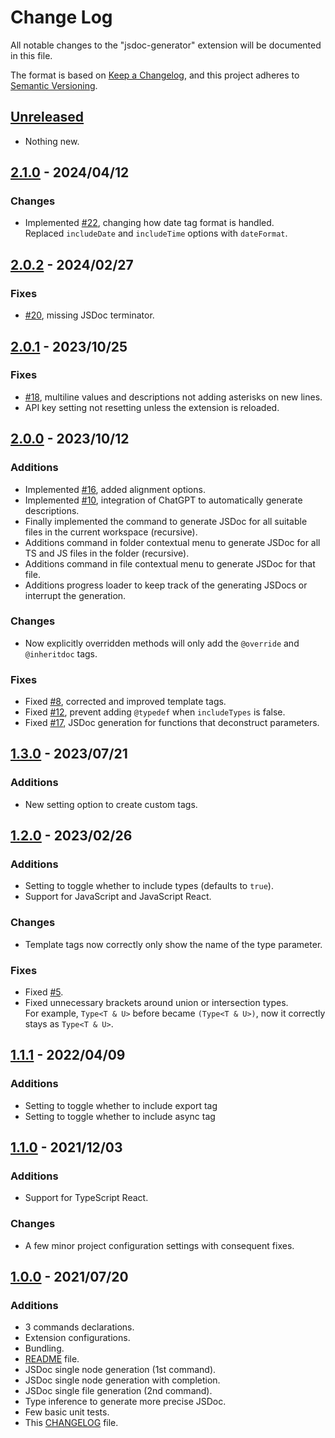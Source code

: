 # Change Log

All notable changes to the "jsdoc-generator" extension will be documented in this file.

The format is based on [Keep a Changelog](https://keepachangelog.com/en/1.0.0/),
and this project adheres to [Semantic Versioning](https://semver.org/spec/v2.0.0.html).

## [Unreleased]

- Nothing new.

## [2.1.0] - 2024/04/12

### Changes

- Implemented [#22](https://github.com/Crystal-Spider/jsdoc-generator/issues/22), changing how date tag format is handled.  
  Replaced `includeDate` and `includeTime` options with `dateFormat`.

## [2.0.2] - 2024/02/27

### Fixes

- [#20](https://github.com/Crystal-Spider/jsdoc-generator/issues/20), missing JSDoc terminator.

## [2.0.1] - 2023/10/25

### Fixes

- [#18](https://github.com/Nyphet/jsdoc-generator/issues/18), multiline values and descriptions not adding asterisks on new lines.
- API key setting not resetting unless the extension is reloaded.

## [2.0.0] - 2023/10/12

### Additions

- Implemented [#16](https://github.com/Nyphet/jsdoc-generator/issues/16), added alignment options.
- Implemented [#10](https://github.com/Nyphet/jsdoc-generator/issues/10), integration of ChatGPT to automatically generate descriptions.
- Finally implemented the command to generate JSDoc for all suitable files in the current workspace (recursive).
- Additions command in folder contextual menu to generate JSDoc for all TS and JS files in the folder (recursive).
- Additions command in file contextual menu to generate JSDoc for that file.
- Additions progress loader to keep track of the generating JSDocs or interrupt the generation.

### Changes

- Now explicitly overridden methods will only add the `@override` and `@inheritdoc` tags.

### Fixes

- Fixed [#8](https://github.com/Nyphet/jsdoc-generator/issues/8), corrected and improved template tags.
- Fixed [#12](https://github.com/Nyphet/jsdoc-generator/issues/12), prevent adding `@typedef` when `includeTypes` is false.
- Fixed [#17](https://github.com/Nyphet/jsdoc-generator/issues/17), JSDoc generation for functions that deconstruct parameters.

## [1.3.0] - 2023/07/21

### Additions

- New setting option to create custom tags.

## [1.2.0] - 2023/02/26

### Additions

- Setting to toggle whether to include types (defaults to `true`).
- Support for JavaScript and JavaScript React.

### Changes

- Template tags now correctly only show the name of the type parameter.

### Fixes

- Fixed [#5](https://github.com/Nyphet/jsdoc-generator/issues/5).
- Fixed unnecessary brackets around union or intersection types.  
  For example, `Type<T & U>` before became `(Type<T & U>)`, now it correctly stays as `Type<T & U>`.

## [1.1.1] - 2022/04/09

### Additions

- Setting to toggle whether to include export tag
- Setting to toggle whether to include async tag

## [1.1.0] - 2021/12/03

### Additions

- Support for TypeScript React.

### Changes

- A few minor project configuration settings with consequent fixes.

## [1.0.0] - 2021/07/20

### Additions

- 3 commands declarations.
- Extension configurations.
- Bundling.
- [README] file.
- JSDoc single node generation (1st command).
- JSDoc single node generation with completion.
- JSDoc single file generation (2nd command).
- Type inference to generate more precise JSDoc.
- Few basic unit tests.
- This [CHANGELOG] file.

[unreleased]: https://github.com/Nyphet/jsdoc-generator
[2.1.0]: https://github.com/Nyphet/jsdoc-generator/releases/tag/v2.1.0
[2.0.2]: https://github.com/Nyphet/jsdoc-generator/releases/tag/v2.0.2
[2.0.1]: https://github.com/Nyphet/jsdoc-generator/releases/tag/v2.0.1
[2.0.0]: https://github.com/Nyphet/jsdoc-generator/releases/tag/v2.0.0
[1.3.0]: https://github.com/Nyphet/jsdoc-generator/releases/tag/v1.3.0
[1.2.0]: https://github.com/Nyphet/jsdoc-generator/releases/tag/v1.2.0
[1.1.1]: https://github.com/Nyphet/jsdoc-generator/releases/tag/v1.1.1
[1.1.0]: https://github.com/Nyphet/jsdoc-generator/releases/tag/v1.1.0
[1.0.0]: https://github.com/Nyphet/jsdoc-generator/releases/tag/v1.0.0
[readme]: https://github.com/Nyphet/jsdoc-generator
[changelog]: https://github.com/Nyphet/jsdoc-generator/blob/main/CHANGELOG.md
